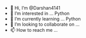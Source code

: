 - 👋 Hi, I’m @Darshan4141
- 👀 I’m interested in ... Python
- 🌱 I’m currently learning ... Python
- 💞️ I’m looking to collaborate on ... 
- 📫 How to reach me ... 

<!---
Darshan4141/Darshan4141 is a ✨ special ✨ repository because its `README.md` (this file) appears on your GitHub profile.
You can click the Preview link to take a look at your changes.
--->
